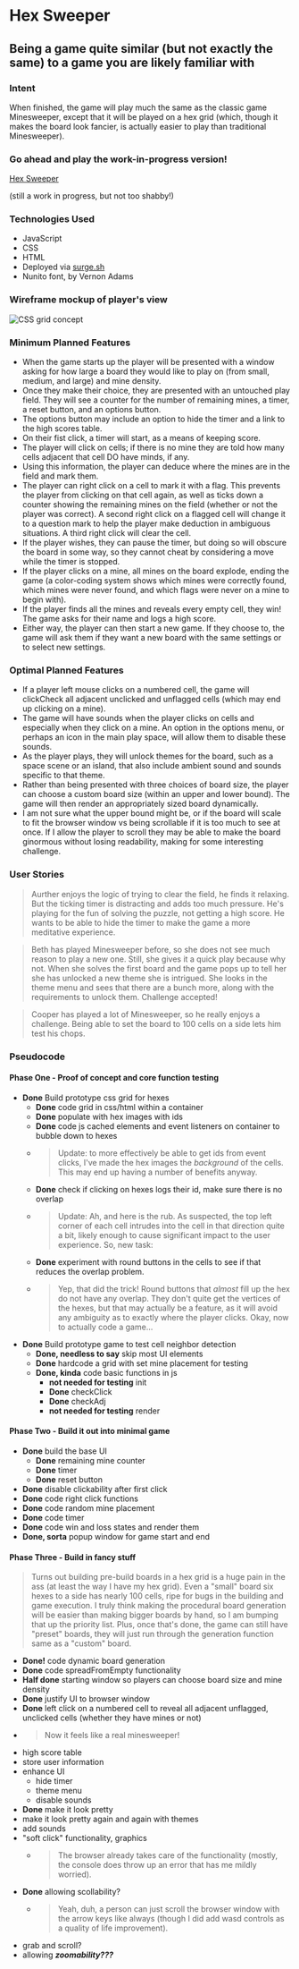 # Hex Sweeper

## Being a game quite similar (but not exactly the same) to a game you are likely familiar with

### Intent

When finished, the game will play much the same as the classic game Minesweeper, except that it will be played on a hex grid (which, though it makes the board look fancier, is actually easier to play than traditional Minesweeper).

### Go ahead and play the work-in-progress version!

[Hex Sweeper](hex-sweeper.surge.sh)

(still a work in progress, but not too shabby!)

### Technologies Used

- JavaScript
- CSS
- HTML
- Deployed via [surge.sh](surge.sh)
- Nunito font, by Vernon Adams

### Wireframe mockup of player's view

![CSS grid concept](https://i.imgur.com/x86Sp3M.png)

### Minimum Planned Features

- When the game starts up the player will be presented with a window asking for how large a board they would like to play on (from small, medium, and large) and mine density.
- Once they make their choice, they are presented with an untouched play field. They will see a counter for the number of remaining mines, a timer, a reset button, and an options button.
- The options button may include an option to hide the timer and a link to the high scores table.
- On their fist click, a timer will start, as a means of keeping score.
- The player will click on cells; if there is no mine they are told how many cells adjacent that cell DO have minds, if any.
- Using this information, the player can deduce where the mines are in the field and mark them.
- The player can right click on a cell to mark it with a flag. This prevents the player from clicking on that cell again, as well as ticks down a counter showing the remaining mines on the field (whether or not the player was correct). A second right click on a flagged cell will change it to a question mark to help the player make deduction in ambiguous situations. A third right click will clear the cell.
- If the player wishes, they can pause the timer, but doing so will obscure the board in some way, so they cannot cheat by considering a move while the timer is stopped.
- If the player clicks on a mine, all mines on the board explode, ending the game (a color-coding system shows which mines were correctly found, which mines were never found, and which flags were never on a mine to begin with).
- If the player finds all the mines and reveals every empty cell, they win! The game asks for their name and logs a high score.
- Either way, the player can then start a new game. If they choose to, the game will ask them if they want a new board with the same settings or to select new settings.

### Optimal Planned Features

- If a player left mouse clicks on a numbered cell, the game will clickCheck all adjacent unclicked and unflagged cells (which may end up clicking on a mine).
- The game will have sounds when the player clicks on cells and especially when they click on a mine. An option in the options menu, or perhaps an icon in the main play space, will allow them to disable these sounds.
- As the player plays, they will unlock themes for the board, such as a space scene or an island, that also include ambient sound and sounds specific to that theme.
- Rather than being presented with three choices of board size, the player can choose a custom board size (within an upper and lower bound). The game will then render an appropriately sized board dynamically.
- I am not sure what the upper bound might be, or if the board will scale to fit the browser window vs being scrollable if it is too much to see at once. If I allow the player to scroll they may be able to make the board ginormous without losing readability, making for some interesting challenge.

### User Stories

>Aurther enjoys the logic of trying to clear the field, he finds it relaxing. But the ticking timer is distracting and adds too much pressure. He's playing for the fun of solving the puzzle, not getting a high score. He wants to be able to hide the timer to make the game a more meditative experience.

>Beth has played Minesweeper before, so she does not see much reason to play a new one. Still, she gives it a quick play because why not. When she solves the first board and the game pops up to tell her she has unlocked a new theme she is intrigued. She looks in the theme menu and sees that there are a bunch more, along with the requirements to unlock them. Challenge accepted!

>Cooper has played a lot of Minesweeper, so he really enjoys a challenge. Being able to set the board to 100 cells on a side lets him test his chops.

### Pseudocode

#### Phase One - Proof of concept and core function testing

- **Done** Build prototype css grid for hexes
  - **Done** code grid in css/html within a container
  - **Done** populate with hex images with ids
  - **Done** code js cached elements and event listeners on container to bubble down to hexes
  - >Update: to more effectively be able to get ids from event clicks, I've made the hex images the *background* of the cells. This may end up having a number of benefits anyway.
  - **Done** check if clicking on hexes logs their id, make sure there is no overlap
  - >Update: Ah, and here is the rub. As suspected, the top left corner of each cell intrudes into the cell in that direction quite a bit, likely enough to cause significant impact to the user experience. So, new task:
  - **Done** experiment with round buttons in the cells to see if that reduces the overlap problem.
  - > Yep, that did the trick! Round buttons that *almost* fill up the hex do not have any overlap. They don't quite get the vertices of the hexes, but that may actually be a feature, as it will avoid any ambiguity as to exactly where the player clicks. Okay, now to actually code a game...
- **Done** Build prototype game to test cell neighbor detection
  - **Done, needless to say** skip most UI elements
  - **Done** hardcode a grid with set mine placement for testing
  - **Done, kinda** code basic functions in js
    - **not needed for testing** init
    - **Done** checkClick
    - **Done** checkAdj
    - **not needed for testing** render

#### Phase Two - Build it out into minimal game

- **Done** build the base UI
  - **Done** remaining mine counter
  - **Done** timer
  - **Done** reset button
- **Done** disable clickability after first click
- **Done** code right click functions
- **Done** code random mine placement
- **Done** code timer
- **Done** code win and loss states and render them
- **Done, sorta** popup window for game start and end

#### Phase Three - Build in fancy stuff

> Turns out building pre-build boards in a hex grid is a huge pain in the ass (at least the way I have my hex grid). Even a "small" board six hexes to a side has nearly 100 cells, ripe for bugs in the building and game execution. I truly think making the procedural board generation will be easier than making bigger boards by hand, so I am bumping that up the priority list. Plus, once that's done, the game can still have "preset" boards, they will just run through the generation function same as a "custom" board.

- **Done!** code dynamic board generation
- **Done** code spreadFromEmpty functionality
- **Half done** starting window so players can choose board size and mine density
- **Done** justify UI to browser window
- **Done** left click on a numbered cell to reveal all adjacent unflagged, unclicked cells (whether they have mines or not)
- > Now it feels like a real minesweeper!
- high score table
- store user information
- enhance UI
  - hide timer
  - theme menu
  - disable sounds
- **Done** make it look pretty
- make it look pretty again and again with themes
- add sounds
- "soft click" functionality, graphics
  - >The browser already takes care of the functionality (mostly, the console does throw up an error that has me mildly worried).
- **Done** allowing scollability?
  - > Yeah, duh, a person can just scroll the browser window with the arrow keys like always (though I did add wasd controls as a quality of life improvement).
- grab and scroll?
- allowing **_zoomability???_**